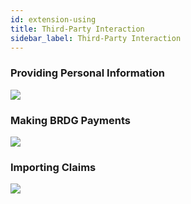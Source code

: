 ```yaml
---
id: extension-using
title: Third-Party Interaction
sidebar_label: Third-Party Interaction
---
```


### Providing Personal Information

<img class='centered' src='/img/extension/passport-login.jpg'></img>

### Making BRDG Payments

<img class='centered' src='/img/extension/passport-payment.jpg'></img>

### Importing Claims

<img class='centered' src='/img/extension/passport-claimsimport.jpg'></img>